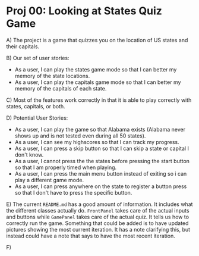# Proj 00: Looking at States Quiz Game

A) The project is a game that quizzes you on the location of US states and their capitals.

B) Our set of user stories:

   * As a user, I can play the states game mode so that I can better my memory of the state locations.
   * As a user, I can play the capitals game mode so that I can better my memory of the capitals of each state.

C) Most of the features work correctly in that it is able to play correctly with states, capitals, or both. 

D) Potential User Stories:
 
   * As a user, I can play the game so that Alabama exists (Alabama never shows up and is not tested even during all 50 states). 
   * As a user, I can see my highscores so that I can track my progress.
   * As a user, I can press a skip button so that I can skip a state or capital I don't know.
   * As a user, I cannot press the the states before pressing the start button so that I am properly timed when playing.
   * As a user, I can press the main menu button instead of exiting so i can play a different game mode.
   * As a user, I can press anywhere on the state to register a button press so that I don't have to press the specific button.
   
E) The current `README.md` has a good amount of information. It includes what the different classes actually do. `FrontPanel` takes care of the actual inputs and buttons while `GamePanel` takes care of the actual quiz. It tells us how to correctly run the game. Something that could be added is to have updated pictures showing the most current iteration. It has a note clarifying this, but instead could have a note that says to have the most recent iteration.

F) 
